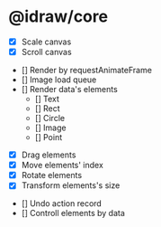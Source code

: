 # @idraw/core

- [x] Scale canvas
- [x] Scroll canvas
- [] Render by requestAnimateFrame
- [] Image load queue
- [] Render data's elements
  - [] Text
  - [] Rect
  - [] Circle
  - [] Image
  - [] Point
- [x] Drag elements
- [x] Move elements' index
- [x] Rotate elements
- [x] Transform elements's size
- [] Undo action record
- [] Controll elements by data